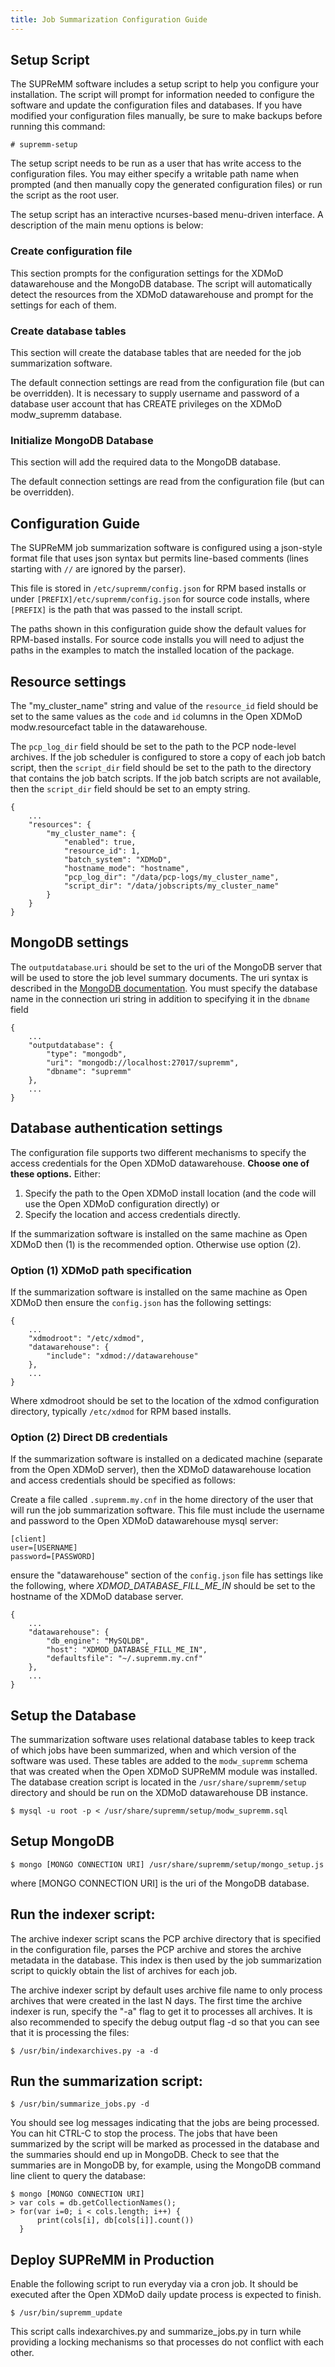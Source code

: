 ```yaml
---
title: Job Summarization Configuration Guide
---
```


Setup Script
------------

The SUPReMM software includes a setup script to help you configure your
installation. The script will prompt for information needed to configure the
software and update the configuration files and databases. If you have
modified your configuration files manually, be sure to make backups before
running this command:

    # supremm-setup

The setup script needs to be run as a user that has write access to the
configuration files. You may either specify a writable path name when prompted
(and then manually copy the generated configuration files) or run the script as
the root user.

The setup script has an interactive ncurses-based menu-driven interface. A description of
the main menu options is below:

### Create configuration file

This section prompts for the configuration settings for the XDMoD datawarehouse
and the MongoDB database. The script will automatically detect the resources
from the XDMoD datawarehouse and prompt for the settings for each of them.

### Create database tables

This section will create the database tables that are needed for the job summarization software.

The default connection settings are read from the configuration file (but can
be overridden). It is necessary to supply username and password of a
database user account that has CREATE privileges on the XDMoD modw_supremm database.

### Initialize MongoDB Database

This section will add the required data to the MongoDB database.

The default connection settings are read from the configuration file (but can
be overridden).

Configuration Guide
-------------------

The SUPReMM job summarization software is configured using a json-style format
file that uses json syntax but permits line-based comments (lines starting with
`//` are ignored by the parser).

This file is stored in `/etc/supremm/config.json` for RPM based installs or
under `[PREFIX]/etc/supremm/config.json` for source code installs, where
`[PREFIX]` is the path that was passed to the install script.

The paths shown in this configuration guide show the default values for
RPM-based installs.  For source code installs you will need to adjust the paths
in the examples to match the installed location of the package.

Resource settings
-----------------
The "my_cluster_name" string and value of the `resource_id` field should be set to
the same values as the `code` and `id` columns in the Open XDMoD
modw.resourcefact table in the datawarehouse.

The `pcp_log_dir` field should be set to the path to the PCP node-level
archives. If the job scheduler is configured to store a copy of each job batch
script, then the `script_dir` field should be set to the path to the directory
that contains the job batch scripts. If the job batch scripts are not
available, then the `script_dir` field should be set to an empty string.

    {
        ...
        "resources": {
            "my_cluster_name": {
                "enabled": true,
                "resource_id": 1,
                "batch_system": "XDMoD",
                "hostname_mode": "hostname",
                "pcp_log_dir": "/data/pcp-logs/my_cluster_name",
                "script_dir": "/data/jobscripts/my_cluster_name"
            }
        }
    }

MongoDB settings
----------------

The `outputdatabase`.`uri` should be set to the uri of the MongoDB server that
will be used to store the job level summary documents.  The uri syntax is
described in the [MongoDB documentation][]. You must specify the database name in
the connection uri string in addition to specifying it in the `dbname` field

    {
        ...
        "outputdatabase": {
            "type": "mongodb",
            "uri": "mongodb://localhost:27017/supremm",
            "dbname": "supremm"
        },
        ...
    }

[MongoDB documentation]:        https://docs.mongodb.org/manual/reference/connection-string/

Database authentication settings
--------------------------------

The configuration file supports two different mechanisms to specify the access
credentials for the Open XDMoD datawarehouse. **Choose one of these options.** Either:
1. Specify the path to the Open XDMoD install location (and the code will use the Open XDMoD configuration directly) or
2. Specify the location and access credentials directly.

If the summarization software is installed on the same machine as Open XDMoD then (1) is the recommended option. Otherwise use option (2).

### Option (1) XDMoD path specification ###

If the summarization software is installed on the same machine as Open XDMoD
then ensure the `config.json` has the following settings:

    {
        ...
        "xdmodroot": "/etc/xdmod",
        "datawarehouse": {
            "include": "xdmod://datawarehouse"
        },
        ...
    }

Where xdmodroot should be set to the location of the xdmod configuration
directory, typically `/etc/xdmod` for RPM based installs.

### Option (2) Direct DB credentials ###

If the summarization software is installed on a dedicated machine (separate
from the Open XDMoD server), then the XDMoD datawarehouse location and access credentials
should be specified as follows:

Create a file called `.supremm.my.cnf` in the home directory of the user that
will run the job summarization software. This file must include the username
and password to the Open XDMoD datawarehouse mysql server:

    [client]
    user=[USERNAME]
    password=[PASSWORD]

ensure the "datawarehouse" section of the `config.json` file has settings like
the following, where *XDMOD\_DATABASE\_FILL\_ME\_IN* should be set to the hostname of
the XDMoD database server.

    {
        ...
        "datawarehouse": {
            "db_engine": "MySQLDB",
            "host": "XDMOD_DATABASE_FILL_ME_IN",
            "defaultsfile": "~/.supremm.my.cnf"
        },
        ...
    }


Setup the Database
-------------------

The summarization software uses relational database tables to keep track of
which jobs have been summarized, when and which version of the software was
used. These tables are added to the `modw_supremm` schema that was created when
the Open XDMoD SUPReMM module was installed.  The database creation script is
located in the `/usr/share/supremm/setup` directory and should be run on the
XDMoD datawarehouse DB instance.

    $ mysql -u root -p < /usr/share/supremm/setup/modw_supremm.sql


Setup MongoDB
-----------

    $ mongo [MONGO CONNECTION URI] /usr/share/supremm/setup/mongo_setup.js

where [MONGO CONNECTION URI] is the uri of the MongoDB database.

Run the indexer script:
-----------------------

The archive indexer script scans the PCP archive directory that is specified
in the configuration file, parses the PCP archive and stores the archive metadata in
the database. This index is then used by the job summarization script to quickly
obtain the list of archives for each job.

The archive indexer script by default uses archive file name to only process
archives that were created in the last N days.  The first time the archive
indexer is run, specify the "-a" flag to get it to processes all archives.  It
is also recommended to specify the debug output flag -d so that you can see
that it is processing the files:

    $ /usr/bin/indexarchives.py -a -d

Run the summarization script:
-----------------------------

    $ /usr/bin/summarize_jobs.py -d

You should see log messages indicating that the jobs are being processed. You
can hit CTRL-C to stop the process.  The jobs that have been summarized by the
script will be marked as processed in the database and the summaries should end
up in MongoDB. Check to see that the summaries are in MongoDB by, for example, using
the MongoDB command line client to query the database:

    $ mongo [MONGO CONNECTION URI]
    > var cols = db.getCollectionNames();
    > for(var i=0; i < cols.length; i++) {
          print(cols[i], db[cols[i]].count())
      }


Deploy SUPReMM in Production
--------------------------------

Enable the following script to run everyday via a cron job.  It should be executed
after the Open XDMoD daily update process is expected to finish.

    $ /usr/bin/supremm_update

This script calls indexarchives.py and summarize_jobs.py in turn while providing a
locking mechanisms so that processes do not conflict with each other.
